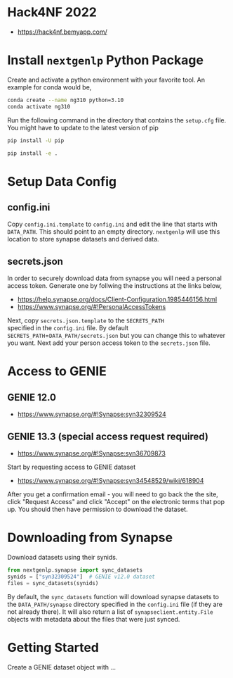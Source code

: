 # Hack4NF 2022

* https://hack4nf.bemyapp.com/

# Install `nextgenlp` Python Package 

Create and activate a python environment with your favorite tool. 
An example for conda would be, 

```bash
conda create --name ng310 python=3.10
conda activate ng310
```

Run the following command in the directory that contains the `setup.cfg` file. 
You might have to update to the latest version of pip

```bash
pip install -U pip
```

```bash
pip install -e .
```


# Setup Data Config

## config.ini 

Copy `config.ini.template` to `config.ini` and edit the line that starts with `DATA_PATH`. 
This should point to an empty directory.
`nextgenlp` will use this location to store synapse datasets and derived data.
 

## secrets.json

In order to securely download data from synapse you will need a personal access token. 
Generate one by follwing the instructions at the links below, 

* https://help.synapse.org/docs/Client-Configuration.1985446156.html
* https://www.synapse.org/#!PersonalAccessTokens

Next, copy `secrets.json.template` to the `SECRETS_PATH`  
specified in the `config.ini` file. 
By default `SECRETS_PATH`=`DATA_PATH/secrets.json` but you can change 
this to whatever you want. Next add your person access token to the `secrets.json` file.  


# Access to GENIE

## GENIE 12.0

* https://www.synapse.org/#!Synapse:syn32309524

## GENIE 13.3 (special access request required)

* https://www.synapse.org/#!Synapse:syn36709873

Start by requesting access to GENIE dataset 

* https://www.synapse.org/#!Synapse:syn34548529/wiki/618904

After you get a confirmation email - you will need to go back the the site, click "Request Access" and click "Accept" on the electronic terms that pop up. You should then have permission to download the dataset. 

# Downloading from Synapse

Download datasets using their synids. 
 
```python
from nextgenlp.synapse import sync_datasets
synids = ["syn32309524"]  # GENIE v12.0 dataset
files = sync_datasets(synids)
```

By default, the `sync_datasets` function will download synapse datasets 
to the `DATA_PATH/synapse` directory specified in the `config.ini` file
(if they are not already there).
It will also return a list of `synapseclient.entity.File` objects with 
metadata about the files that were just synced.


# Getting Started 

Create a GENIE dataset object with ... 





